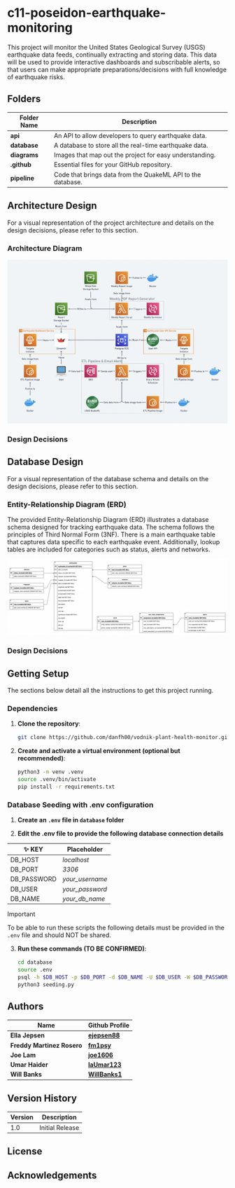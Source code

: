 # c11-poseidon-earthquake-monitoring

This project will monitor the United States Geological Survey (USGS) earthquake data feeds, continually extracting and storing data. This data will be used to provide interactive dashboards  and subscribable alerts, so that users can make appropriate preparations/decisions with full knowledge of earthquake risks.

## Folders

| Folder Name | Description |
|---|---|
| **api** | An API to allow developers to query earthquake data. |
| **database** | A database to store all the real-time earthquake data. |
| **diagrams**  | Images that map out the project for easy understanding. |
| **.github** | Essential files for your GitHub repository. |
| **pipeline**  | Code that brings data from the QuakeML API to the database. |

## Architecture Design

For a visual representation of the project architecture and details on the design decisions, please refer to this section.

### Architecture Diagram

![Architecture Diagram](https://github.com/fm1psy/c11-poseidon-earthquake-monitoring/blob/main/diagrams/architecture_diagram.png)

### Design Decisions

## Database Design

For a visual representation of the database schema and details on the design decisions, please refer to this section.

### Entity-Relationship Diagram (ERD)

The provided Entity-Relationship Diagram (ERD) illustrates a database schema designed for tracking earthquake data. The schema follows the principles of Third Normal Form (3NF). There is a main earthquake table that captures data specific to each earthquake event. Additionally, lookup tables are included for categories such as status, alerts and networks.

![ERD Diagram](https://github.com/fm1psy/c11-poseidon-earthquake-monitoring/blob/main/diagrams/erd_diagram.png)

### Design Decisions


## Getting Setup

The sections below detail all the instructions to get this project running.

### Dependencies

1. **Clone the repository**:
    ```bash
    git clone https://github.com/danfh00/vodnik-plant-health-monitor.git
    ```

2. **Create and activate a virtual environment (optional but recommended)**:
    ```bash
    python3 -m venv .venv
    source .venv/bin/activate
    pip install -r requirements.txt
    ```

### Database Seeding with .env configuration

1. **Create an `.env` file in `database` folder**

2. **Edit the .env file to provide the following database connection details**

| ✨ KEY | Placeholder |
|---|---|
|  DB_HOST | _localhost_ |
|  DB_PORT  |  _3306_ |
|  DB_PASSWORD  |  *your_username*  |
|  DB_USER  |  *your_password*  |
|  DB_NAME  |  *your_db_name*  |


> [!IMPORTANT]  
> To be able to run these scripts the following details must be provided in the `.env` file and should NOT be shared.

3. **Run these commands (TO BE CONFIRMED)**:
    ```bash
    cd database
    source .env
    psql -h $DB_HOST -p $DB_PORT -d $DB_NAME -U $DB_USER -W $DB_PASSWORD -f schema.sql
    python3 seeding.py
    ```

## Authors

| Name | Github Profile |
|---|---|
| **Ella Jepsen** | **[ejepsen88](https://github.com/ejepsen88)**|
| **Freddy Martinez Rosero** | **[fm1psy](https://github.com/fm1psy)**|
| **Joe Lam** | **[joe1606](https://github.com/joe1606)** |
| **Umar Haider** | **[laUmar123](https://github.com/laUmar123)** |
| **Will Banks** | **[WillBanks1](https://github.com/WillBanks1)** |

## Version History

| Version | Description |
|---|---|
| 1.0 | Initial Release |

## License

## Acknowledgements

